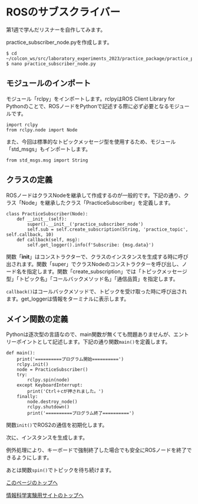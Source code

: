 # ROSのサブスクライバー
第1週で学んだリスナーを自作してみます。

practice_subscriber_node.pyを作成します。

```
$ cd ~/colcon_ws/src/laboratory_experiments_2023/practice_package/practice_package
$ nano practice_subscriber_node.py
```

## モジュールのインポート
モジュール「rclpy」をインポートします。rclpyはROS Client Library for Pythonのことで、ROSノードをPythonで記述する際に必ず必要となるモジュールです。

```
import rclpy
from rclpy.node import Node
```

また、今回は標準的なトピックメッセージ型を使用するため、モジュール「std_msgs」もインポートします。

```
from std_msgs.msg import String
```

## クラスの定義
ROSノードはクラスNodeを継承して作成するのが一般的です。下記の通り、クラス「Node」を継承したクラス「PracticeSubscriber」を定義します。

```
class PracticeSubscriber(Node):
    def __init__(self):
        super().__init__('practice_subscriber_node')
        self.sub = self.create_subscription(String, 'practice_topic', self.callback, 10)
    def callback(self, msg):
        self.get_logger().info(f'Subscribe: {msg.data}')
```

関数「__init__」はコンストラクターで、クラスのインスタンスを生成する時に呼び出されます。関数「super」でクラスNodeのコンストラクターを呼び出し、ノード名を指定します。関数「create_subscription」では「トピックメッセージ型」「トピック名」「コールバックメソッド名」「通信品質」を指定します。

`callback()`はコールバックメソッドで、トピックを受け取った時に呼び出されます。get_loggerは情報をターミナルに表示します。

## メイン関数の定義
Pythonは逐次型の言語なので、main関数が無くても問題ありませんが、エントリーポイントとして記述します。下記の通り関数`main()`を定義します。

```
def main():
    print('==========プログラム開始==========')
    rclpy.init()
    node = PracticeSubscriber()
    try:
        rclpy.spin(node)
    except KeyboardInterrupt:
        print('Ctrl＋cが押されました。')
    finally:
        node.destroy_node()
        rclpy.shutdown()
        print('==========プログラム終了==========')
```

関数`init()`でROS2の通信を初期化します。

次に、インスタンスを生成します。

例外処理により、キーボードで強制終了した場合でも安全にROSノードを終了できるようにします。

あとは関数`spin()`でトピックを待ち続けます。

[このページのトップへ](#)

[情報科学実験用サイトのトップへ](https://stl-apu.github.io/laboratory_experiments/)
